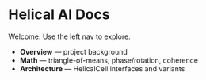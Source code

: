 # Helical AI Docs

Welcome. Use the left nav to explore.

- **Overview** — project background  
- **Math** — triangle-of-means, phase/rotation, coherence  
- **Architecture** — HelicalCell interfaces and variants
